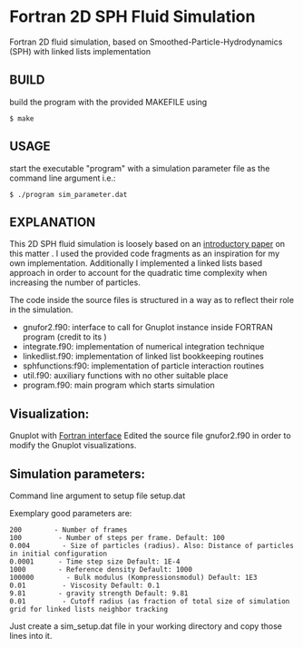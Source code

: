 # Fortran 2D SPH Fluid Simulation

Fortran 2D fluid simulation, based on Smoothed-Particle-Hydrodynamics (SPH) with linked lists implementation




## BUILD


build the program with the provided MAKEFILE using

```
$ make
```


## USAGE

start the executable "program" with a simulation parameter file as the command line argument
i.e.:
```
$ ./program sim_parameter.dat
```

## EXPLANATION

This 2D SPH fluid simulation is loosely based on an [introductory paper](http://www.cs.cornell.edu/~bindel/class/cs5220-f11/code/sph.pdf) on this matter . I used the provided code fragments as an inspiration for my own implementation. Additionally I implemented a linked lists based approach in order to account for the quadratic time complexity when increasing the number of particles.

The code inside the source files is structured in a way as to reflect their role in the simulation.

- gnufor2.f90: interface to call for Gnuplot instance inside FORTRAN program (credit to its )
- integrate.f90: implementation of numerical integration technique
- linkedlist.f90: implementation of linked list bookkeeping routines
- sphfunctions:f90: implementation of particle interaction routines
- util.f90: auxiliary functions with no other suitable place
- program.f90: main program which starts simulation


## Visualization:

Gnuplot with [Fortran interface](http://www.math.yorku.ca/~akuznets/gnufor2/) Edited the source file gnufor2.f90 in order to modify the Gnuplot visualizations.


## Simulation parameters:

Command line argument to setup file setup.dat

Exemplary good parameters are:
```
200        - Number of frames
100         - Number of steps per frame. Default: 100
0.004        - Size of particles (radius). Also: Distance of particles in initial configuration
0.0001      - Time step size Default: 1E-4
1000        - Reference density Default: 1000
100000        - Bulk modulus (Kompressionsmodul) Default: 1E3
0.01         - Viscosity Default: 0.1
9.81        - gravity strength Default: 9.81
0.01         - Cutoff radius (as fraction of total size of simulation grid for linked lists neighbor tracking
```
Just create a sim_setup.dat file in your working directory and copy those lines into it.
